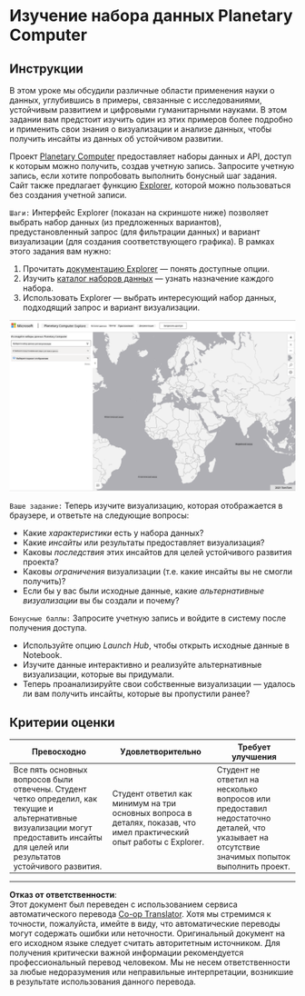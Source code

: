 <!--
CO_OP_TRANSLATOR_METADATA:
{
  "original_hash": "d1e05715f9d97de6c4f1fb0c5a4702c0",
  "translation_date": "2025-08-27T09:24:24+00:00",
  "source_file": "6-Data-Science-In-Wild/20-Real-World-Examples/assignment.md",
  "language_code": "ru"
}
-->
# Изучение набора данных Planetary Computer

## Инструкции

В этом уроке мы обсудили различные области применения науки о данных, углубившись в примеры, связанные с исследованиями, устойчивым развитием и цифровыми гуманитарными науками. В этом задании вам предстоит изучить один из этих примеров более подробно и применить свои знания о визуализации и анализе данных, чтобы получить инсайты из данных об устойчивом развитии.

Проект [Planetary Computer](https://planetarycomputer.microsoft.com/) предоставляет наборы данных и API, доступ к которым можно получить, создав учетную запись. Запросите учетную запись, если хотите попробовать выполнить бонусный шаг задания. Сайт также предлагает функцию [Explorer](https://planetarycomputer.microsoft.com/explore), которой можно пользоваться без создания учетной записи.

`Шаги:`
Интерфейс Explorer (показан на скриншоте ниже) позволяет выбрать набор данных (из предложенных вариантов), предустановленный запрос (для фильтрации данных) и вариант визуализации (для создания соответствующего графика). В рамках этого задания вам нужно:

 1. Прочитать [документацию Explorer](https://planetarycomputer.microsoft.com/docs/overview/explorer/) — понять доступные опции.
 2. Изучить [каталог наборов данных](https://planetarycomputer.microsoft.com/catalog) — узнать назначение каждого набора.
 3. Использовать Explorer — выбрать интересующий набор данных, подходящий запрос и вариант визуализации.

![The Planetary Computer Explorer](../../../../translated_images/planetary-computer-explorer.c1e95a9b053167d64e2e8e4347cfb689e47e2037c33103fc1bbea1a149d4f85b.ru.png)

`Ваше задание:`
Теперь изучите визуализацию, которая отображается в браузере, и ответьте на следующие вопросы:
 * Какие _характеристики_ есть у набора данных?
 * Какие _инсайты_ или результаты предоставляет визуализация?
 * Каковы _последствия_ этих инсайтов для целей устойчивого развития проекта?
 * Каковы _ограничения_ визуализации (т.е. какие инсайты вы не смогли получить)?
 * Если бы у вас были исходные данные, какие _альтернативные визуализации_ вы бы создали и почему?

`Бонусные баллы:`
Запросите учетную запись и войдите в систему после получения доступа.
 * Используйте опцию _Launch Hub_, чтобы открыть исходные данные в Notebook.
 * Изучите данные интерактивно и реализуйте альтернативные визуализации, которые вы придумали.
 * Теперь проанализируйте свои собственные визуализации — удалось ли вам получить инсайты, которые вы пропустили ранее?

## Критерии оценки

Превосходно | Удовлетворительно | Требует улучшения
--- | --- | -- |
Все пять основных вопросов были отвечены. Студент четко определил, как текущие и альтернативные визуализации могут предоставить инсайты для целей или результатов устойчивого развития.| Студент ответил как минимум на три основных вопроса в деталях, показав, что имел практический опыт работы с Explorer.| Студент не ответил на несколько вопросов или предоставил недостаточно деталей, что указывает на отсутствие значимых попыток выполнить проект.|

---

**Отказ от ответственности**:  
Этот документ был переведен с использованием сервиса автоматического перевода [Co-op Translator](https://github.com/Azure/co-op-translator). Хотя мы стремимся к точности, пожалуйста, имейте в виду, что автоматические переводы могут содержать ошибки или неточности. Оригинальный документ на его исходном языке следует считать авторитетным источником. Для получения критически важной информации рекомендуется профессиональный перевод человеком. Мы не несем ответственности за любые недоразумения или неправильные интерпретации, возникшие в результате использования данного перевода.